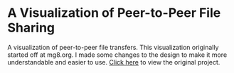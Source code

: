 <h1>A Visualization of Peer-to-Peer File Sharing</h1>A visualization of peer-to-peer file transfers. This visualization originally started off at mg8.org. I made some changes to the design to make it more understandable and easier to use. <a href="http://mg8.org/processing/bt.html">Click here</a> to view the original project.
